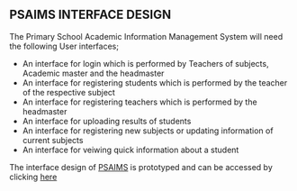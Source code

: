 ## PSAIMS INTERFACE DESIGN

The Primary School Academic Information Management System will need the following User interfaces;

- An interface for login which is performed by Teachers of subjects, Academic master and the headmaster
- An interface for registering students which is performed by the teacher of the respective subject
- An interface for registering teachers which is performed by the headmaster
- An interface for uploading results of students
- An interface for registering new subjects or updating information of current subjects
- An interface for veiwing quick information about a student 






The interface design of [PSAIMS](https://github.com/mrblack360/PSAIMS) is prototyped and can be accessed by clicking [here](https://www.figma.com/file/IorNGK0DN6EBiEpO8qbt75/Untitled?node-id=0%3A1)
